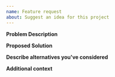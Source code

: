```yaml
---
name: Feature request
about: Suggest an idea for this project
---
```


**Problem Description**

<!-- Please add a clear and concise description of what the problem is. -->

**Proposed Solution**

<!-- Describe the solution you'd like in a clear and concise manner -->

**Describe alternatives you've considered**

<!-- A clear and concise description of any alternative solutions or features you've considered. -->

**Additional context**

<!-- Add any other context or screenshots about the feature request here. -->
